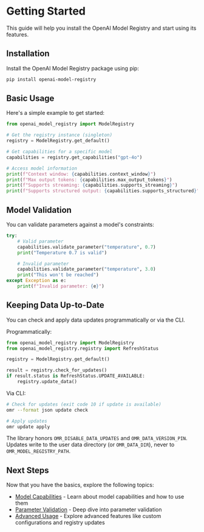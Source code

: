 # Getting Started

This guide will help you install the OpenAI Model Registry and start using its features.

## Installation

Install the OpenAI Model Registry package using pip:

```bash
pip install openai-model-registry
```

## Basic Usage

Here's a simple example to get started:

```python
from openai_model_registry import ModelRegistry

# Get the registry instance (singleton)
registry = ModelRegistry.get_default()

# Get capabilities for a specific model
capabilities = registry.get_capabilities("gpt-4o")

# Access model information
print(f"Context window: {capabilities.context_window}")
print(f"Max output tokens: {capabilities.max_output_tokens}")
print(f"Supports streaming: {capabilities.supports_streaming}")
print(f"Supports structured output: {capabilities.supports_structured}")
```

## Model Validation

You can validate parameters against a model's constraints:

```python
try:
    # Valid parameter
    capabilities.validate_parameter("temperature", 0.7)
    print("Temperature 0.7 is valid")

    # Invalid parameter
    capabilities.validate_parameter("temperature", 3.0)
    print("This won't be reached")
except Exception as e:
    print(f"Invalid parameter: {e}")
```

## Keeping Data Up-to-Date

You can check and apply data updates programmatically or via the CLI.

Programmatically:

```python
from openai_model_registry import ModelRegistry
from openai_model_registry.registry import RefreshStatus

registry = ModelRegistry.get_default()

result = registry.check_for_updates()
if result.status is RefreshStatus.UPDATE_AVAILABLE:
    registry.update_data()
```

Via CLI:

```bash
# Check for updates (exit code 10 if update is available)
omr --format json update check

# Apply updates
omr update apply
```

The library honors `OMR_DISABLE_DATA_UPDATES` and `OMR_DATA_VERSION_PIN`. Updates write to the user data directory (or `OMR_DATA_DIR`), never to `OMR_MODEL_REGISTRY_PATH`.

## Next Steps

Now that you have the basics, explore the following topics:

- [Model Capabilities](model-capabilities.md) - Learn about model capabilities and how to use them
- [Parameter Validation](parameter-validation.md) - Deep dive into parameter validation
- [Advanced Usage](advanced-usage.md) - Explore advanced features like custom configurations and registry updates
